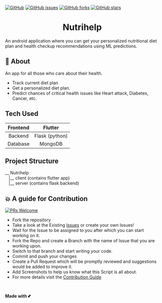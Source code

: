 [![GitHub](https://img.shields.io/github/license/Dragsters/Nutrihelp?color=blue)](https://github.com/Dragsters/Nutrihelp/blob/master/LICENSE.txt)
[![GitHub issues](https://img.shields.io/github/issues/Dragsters/Nutrihelp?color=purple)](https://github.com/Dragsters/Nutrihelp/issues)
[![GitHub forks](https://img.shields.io/github/forks/Dragsters/Nutrihelp?style=social)](https://github.com/Dragsters/Nutrihelp/network/members)
[![GitHub stars](https://img.shields.io/github/stars/Dragsters/Nutrihelp?style=social)](https://github.com/Dragsters/Nutrihelp/stargazers)

<h1 align="center">Nutrihelp</h1>
An android application where you can get your personalized nutritional diet plan and health checkup recommendations using ML predictions.


## 🌟 About
An app for all those who care about their health.
- Track current diet plan
- Get a personalized diet plan.
- Predict chances of critical health issues like Heart attack, Diabetes, Cancer, etc.

## Tech Used
| Frontend | Flutter |
|:-:|:-:|
| Backend | Flask (python) |
| Database | MongoDB |

## Project Structure
<p>
     __ Nutrihelp <br>
&nbsp&nbsp&nbsp|__ client (contains flutter app)<br>
&nbsp&nbsp&nbsp|__ server (contains flask backend)
</p>

<!--
##  ▶️ How to Run the Project
**1.** Navigate to the project directory.
-->

## 💥 A guide for Contribution
[![PRs Welcome](https://img.shields.io/badge/PRs-welcome-brightgreen.svg?style=flat-square)](http://makeapullrequest.com)

- Fork the repository
- Take a look at the Existing [Issues](https://github.com/Dragsters/Nutrihelp/issues) or create your own Issues!
- Wait for the Issue to be assigned to you after which you can start working on it.
- Fork the Repo and create a Branch with the name of Issue that you are working upon.
- Switch to that branch and start writing your code.
- Commit and push your changes
- Create a Pull Request which will be promptly reviewed and suggestions would be added to improve it.
- Add Screenshots to help us know what this Script is all about.
- For more details visit the [Contribution Guide](https://github.com/Dragsters/Nutrihelp/blob/main/Contributing.md)

<br>

**Made with 💕**
